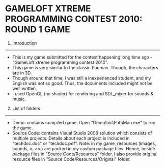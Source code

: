 GAMELOFT XTREME PROGRAMMING CONTEST 2010: ROUND 1 GAME
====================================
1. Introduction
----------------------
- This is my game submitted for the contest happening long time ago - "GameLoft xtreme programming contest 2010".
- This game is very similar to the classic Pacman. Though, the characters are in 3D.
- Though around that time, I was still a inexperienced student, and my English was not so good. Thus, the documents included might not be well written. 
- I used OpenGL (no shader) for rendering and SDL_mixer for sounds & music.
2. List of folders
----------------------
- Demo: contains compiled game. Open "Demo\bin\PathMan.exe" to run the game.
- Source Code: contains Visual Studio 2008 solution which consists of multiple projects. Details about each project is included in "techdoc.doc" or "techdoc.pdf". Note: in my game, resources (images, sounds,.v..v.v.) are packed in my custom package files. Hence, beside package files in "Source Code/Resources" folder, I also provide original resource files in "Source Code/Resources/Original" folder. 